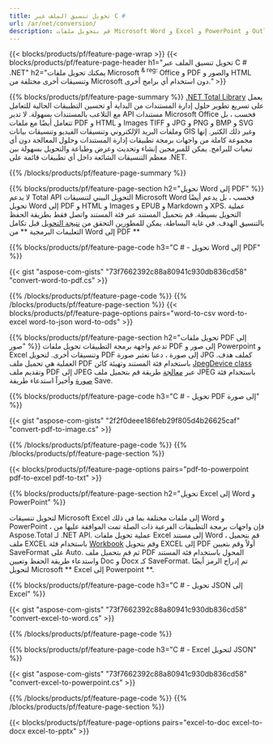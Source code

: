 ```yaml
---
title: تحويل تنسيق الملف عبر C # 
url: /ar/net/conversion/
description: قم بتحويل ملفات Microsoft Word و Excel و PowerPoint و Outlook و PDF و HTML والصور ثلاثية الأبعاد والمخططات وتنسيقات الفيديو والعديد من الملفات الشائعة الأخرى باستخدام سطور قليلة فقط من كود C #.
---
```


{{< blocks/products/pf/feature-page-wrap >}}
{{< blocks/products/pf/feature-page-header h1="تحويل تنسيق الملف عبر C # .NET" h2="يمكنك تحويل ملفات Microsoft <sup> & reg؛ </sup> Office و PDF والصور و HTML وتنسيقات أخرى مختلفة من Microsoft دون استخدام أي برامج أخرى." >}}

{{% blocks/products/pf/feature-page-summary %}}
[.NET Total Library](https://products.aspose.com/total/net/) يعمل على تسريع تطوير حلول إدارة المستندات من البداية أو تحسين التطبيقات الحالية للتعامل مع التلاعب بالمستندات بسهولة. لا تدير API مستندات Microsoft Office فحسب ، بل تتعامل أيضًا مع ملفات PDF و HTML و Images TIFF و JPG و PNG و BMP و SVG وملفات البريد الإلكتروني وتنسيقات الفيديو وتنسيقات بيانات GIS وغير ذلك الكثير. إنها مجموعة كاملة من واجهات برمجة تطبيقات إدارة المستندات وحلول المعالجة دون أي تبعيات للبرامج. يمكن للمبرمجين إنشاء وتحديث وعرض وطباعة والتحويل بسهولة بين معظم التنسيقات الشائعة داخل أي تطبيقات قائمة على .NET.

{{% /blocks/products/pf/feature-page-summary  %}}

{{% blocks/products/pf/feature-page-section  h2="تحويل Word إلى PDF" %}}
لا يدعم Total API التحويل البيني لتنسيقات Microsoft Word فحسب ، بل يدعم أيضًا تحويل Word إلى PDF و HTML و Images و EPUB و Markdown و XPS. عملية التحويل بسيطة. قم بتحميل المستند عبر فئة المستند واتصل فقط بطريقة الحفظ بالتنسيق الهدف. في غاية البساطة. يمكن للمطورين التحقق من [نتيجة التحويل](https://products.aspose.com/words/net/conversion/word-to-pdf/) قبل تكامل التعليمات البرمجية ** من Word إلى PDF **


{{% blocks/products/pf/feature-page-code h3="C # - تحويل Word إلى PDF" %}}

{{< gist "aspose-com-gists" "73f7662392c88a80941c930db836cd58" "convert-word-to-pdf.cs" >}}

{{% /blocks/products/pf/feature-page-code  %}}
{{% /blocks/products/pf/feature-page-section %}}
{{< blocks/products/pf/feature-page-options pairs="word-to-csv word-to-excel word-to-json word-to-ods" >}}


{{% blocks/products/pf/feature-page-section  h2="تحويل ملفات PDF إلى صور" %}}
تدعم واجهة برمجة التطبيقات تحويل ملفات PDF إلى صور و Powerpoint و Excel وتنسيقات أخرى. لتحويل PDF إلى صورة ، دعنا نعتبر صورة JPG كملف هدف. العملية هي تحميل ملف PDF باستخدام فئة المستند وتهيئة كائن [JpegDevice class](https://apireference.aspose.com/pdf/net/aspose.pdf.devices/jpegdevice) وتقديم ملف PDF إلى JPEG عبر [معالجة](https://apireference.aspose.com/pdf/net/aspose.pdf.devices.pagedevice/process/methods/1) طريقة
قم بتحميل ملف JPEG باستخدام فئة [صورة](https://apireference.aspose.com/imaging/net/aspose.imaging/image) وأخيراً استدعاء طريقة Save.

{{% blocks/products/pf/feature-page-code h3="C # - تحويل PDF إلى صورة" %}}

{{< gist "aspose-com-gists" "2f2f0deee186feb29f805d4b26625caf" "convert-pdf-to-image.cs" >}}


{{% /blocks/products/pf/feature-page-code  %}}
{{% /blocks/products/pf/feature-page-section %}}

{{< blocks/products/pf/feature-page-options pairs="pdf-to-powerpoint pdf-to-excel pdf-to-txt" >}}

{{% blocks/products/pf/feature-page-section  h2="تحويل Excel إلى Word و PowerPoint" %}}

لتحويل تنسيقات Microsoft Excel إلى ملفات مختلفة بما في ذلك Word و PowerPoint ، فإن واجهات برمجة التطبيقات الفرعية ذات الصلة تمت الموافقة عليها من Aspose.Total لـ .NET API. عملية تحويل ملفات Excel إلى مستند Word ، قم بتحميل ملف EXCEL باستخدام فئة [Workbook](https://apireference.aspose.com/cells/net/aspose.cells/workbook) وقم بتحويل EXCEL إلى PDF أولاً وقم بتعيين SaveFormat على Auto. ثم قم بتحميل ملف PDF المحول باستخدام فئة المستند واستدعاء طريقة الحفظ وتعيين Doc و Docx كـ SaveFormat. تم إدراج الرمز أيضًا لتحويل Microsoft ** Excel إلى Powerpoint **.

{{% blocks/products/pf/feature-page-code h3="C # - تحويل JSON إلى Excel" %}}

{{< gist "aspose-com-gists" "73f7662392c88a80941c930db836cd58" "convert-excel-to-word.cs" >}}

{{% /blocks/products/pf/feature-page-code %}}

{{% blocks/products/pf/feature-page-code h3="C # - Excel لتحويل JSON" %}}

{{< gist "aspose-com-gists" "73f7662392c88a80941c930db836cd58" "convert-excel-to-powerpoint.cs" >}}

{{% /blocks/products/pf/feature-page-code %}}
{{% /blocks/products/pf/feature-page-section %}}

{{< blocks/products/pf/feature-page-options pairs="excel-to-doc excel-to-docx excel-to-pptx" >}}